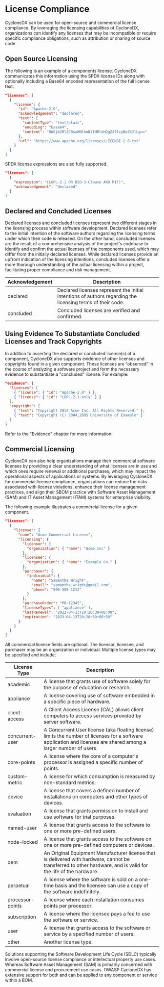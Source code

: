 # License Compliance
CycloneDX can be used for open-source and commercial license compliance. By leveraging the licensing capabilities of
CycloneDX, organizations can identify any licenses that may be incompatible or require specific compliance obligations,
such as attribution or sharing of source code.

## Open Source Licensing
The following is an example of a components license. CycloneDX communicates this information using the SPDX license IDs
along with optionally including a Base64 encoded representation of the full license text.

```json
"licenses": [
  {
    "license": {
      "id": "Apache-2.0",
      "acknowledgement": "declared",
      "text": {
        "contentType": "text/plain",
        "encoding": "base64",
        "content": "RW5jb2RlZCBsaWNlbnNlIHRleHQgZ29lcyBoZXJlLg=="
      },
      "url": "https://www.apache.org/licenses/LICENSE-2.0.txt"
    }
  }
]
```

SPDX license expressions are also fully supported.

```json
"licenses": [
  {
    "expression": "(LGPL-2.1 OR BSD-3-Clause AND MIT)",
    "acknowledgement": "declared"
  }
]
```

## Declared and Concluded Licenses
Declared licenses and concluded licenses represent two different stages in the licensing process within software
development. Declared licenses refer to the initial intention of the software authors regarding the licensing terms
under which their code is released. On the other hand, concluded licenses are the result of a comprehensive analysis
of the project's codebase to identify and confirm the actual licenses of the components used, which may differ from
the initially declared licenses. While declared licenses provide an upfront indication of the licensing intentions,
concluded licenses offer a more thorough understanding of the actual licensing within a project, facilitating proper
compliance and risk management.

| Acknowledgement | Description                                                                                                |
|-----------------|------------------------------------------------------------------------------------------------------------|
| declared        | Declared licenses represent the initial intentions of authors regarding the licensing terms of their code. |
| concluded       | Concluded licenses are verified and confirmed.                                                             |


## Using Evidence To Substantiate Concluded Licenses and Track Copyrights
In addition to asserting the declared or concluded license(s) of a component, CycloneDX also supports evidence of other 
licenses and copyrights found in a given component. These licenses are "observed" in the course of analyzing a
software project and form the necessary evidence to substantiate a "concluded" license. For example:

```json
"evidence": {
  "licenses": [
    { "license": { "id": "Apache-2.0" } },
    { "license": { "id": "LGPL-2.1-only" } }
  ],
  "copyright": [
    { "text": "Copyright 2012 Acme Inc. All Rights Reserved." },
    { "text": "Copyright (C) 2004,2005 University of Example" }
  ]
}
```
Refer to the "Evidence" chapter for more information.


## Commercial Licensing
CycloneDX can also help organizations manage their commercial software licenses by providing a clear understanding of
what licenses are in use and which ones require renewal or additional purchases, which may impact the operational aspects
of applications or systems. By leveraging CycloneDX for commercial license compliance, organizations can reduce the risks
associated with license violations, enhance their license management practices, and align their SBOM practice with
Software Asset Management (SAM) and IT Asset Management (ITAM) systems for enterprise visibility.

The following example illustrates a commercial license for a given component.

```json
"licenses": [
  {
    "license": {
      "name": "Acme Commercial License",
      "licensing": {
        "licensor": {
          "organization": { "name": "Acme Inc" }
        },
        "licensee": {
          "organization": { "name": "Example Co." }
        },
        "purchaser": {
          "individual": {
            "name": "Samantha Wright",
            "email": "samantha.wright@gmail.com",
            "phone": "800-555-1212"
          }
        },
        "purchaseOrder": "PO-12345",
        "licenseTypes": [ "appliance" ],
        "lastRenewal": "2022-04-13T20:20:39+00:00",
        "expiration": "2023-04-13T20:20:39+00:00"
      }
    }
  }
]
```

All commercial license fields are optional. The licensor, licensee, and purchaser may be an organization or individual.
Multiple license types may be specified and include:

| **License Type** | **Description**                                                                                                                                                   |
|------------------|-------------------------------------------------------------------------------------------------------------------------------------------------------------------|
| academic         | A license that grants use of software solely for the purpose of education or research.                                                                            |
| appliance        | A license covering use of software embedded in a specific piece of hardware.                                                                                      |
| client-access    | A Client Access License (CAL) allows client computers to access services provided by server software.                                                             |
| concurrent-user  | A Concurrent User license (aka floating license) limits the number of licenses for a software application and licenses are shared among a larger number of users. |
| core-points      | A license where the core of a computer's processor is assigned a specific number of points.                                                                       |
| custom-metric    | A license for which consumption is measured by non-standard metrics.                                                                                              |
| device           | A license that covers a defined number of installations on computers and other types of devices.                                                                  |
| evaluation       | A license that grants permission to install and use software for trial purposes.                                                                                  |
| named-user       | A license that grants access to the software to one or more pre-defined users.                                                                                    |
| node-locked      | A license that grants access to the software on one or more pre-defined computers or devices.                                                                     |
| oem              | An Original Equipment Manufacturer license that is delivered with hardware, cannot be transferred to other hardware, and is valid for the life of the hardware.   |
| perpetual        | A license where the software is sold on a one-time basis and the licensee can use a copy of the software indefinitely.                                            |
| processor-points | A license where each installation consumes points per processor.                                                                                                  |
| subscription     | A license where the licensee pays a fee to use the software or service.                                                                                           |
| user             | A license that grants access to the software or service by a specified number of users.                                                                           |
| other            | Another license type.                                                                                                                                             |


Solutions supporting the Software Development Life Cycle (SDLC) typically involve open-source license compliance or
intellectual property use cases. Whereas Software Asset Management (SAM) is primarily concerned with commercial license
and procurement use cases. OWASP CycloneDX has extensive support for both and can be applied to any component or service
within a BOM.

<div style="page-break-after: always; visibility: hidden">
\newpage
</div>
